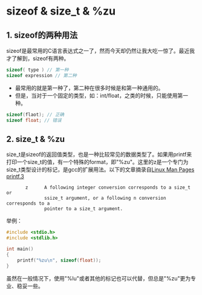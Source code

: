 # sizeof & size_t & %zu

## 1. sizeof的两种用法

sizeof是最常用的C语言表达式之一了，然而今天却仍然让我大吃一惊了。最近我才了解到，sizeof有两种。

```C
sizeof( type ) // 第一种
sizeof expression // 第二种
```

- 最常用的就是第一种了，第二种在很多时候是和第一种通用的。
- 但是，当对于一个固定的类型，如：int/float，之类的时候，只能使用第一种。

```C
sizeof(flaot); // 正确
sizeof float; // 错误
```

## 2. size_t & %zu

size_t是sizeof的返回值类型，也是一种比较常见的数据类型了。如果用printf来打印一个size_t的值，有一个特殊的format，即"%zu"。这里的z是一个专门为size_t类型设计的标记，是gcc的扩展用法。以下的文章摘录自[Linux Man Pages printf.3](http://man7.org/linux/man-pages/man3/printf.3.html)

```
       z      A following integer conversion corresponds to a size_t or
              ssize_t argument, or a following n conversion corresponds to a
              pointer to a size_t argument.
```

举例：

```c
#include <stdio.h>
#include <stdlib.h>

int main()
{
	printf("%zu\n", sizeof(float));
}
```

虽然在一般情况下，使用"%lu"或者其他的标记也可以代替，但总是"%zu"更为专业、稳妥一些。